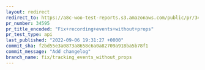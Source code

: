 ```yaml
---
layout: redirect
redirect_to: https://a8c-woo-test-reports.s3.amazonaws.com/public/pr/34595/api/index.html
pr_number: 34595
pr_title_encoded: "Fix+recording+events+without+props"
pr_test_type: api
last_published: "2022-09-06 19:31:27 +0000"
commit_sha: f2bd55e3a0873a8658c6a0a82709a918ba5b78f1
commit_message: "Add changelog"
branch_name: fix/tracking_events_without_props
---
```

